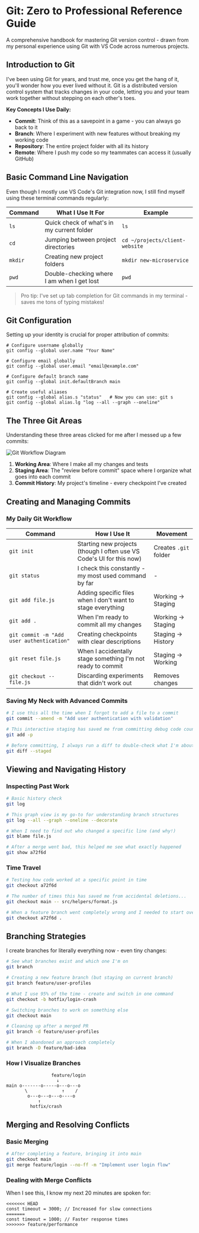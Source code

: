 # Git: Zero to Professional Reference Guide

A comprehensive handbook for mastering Git version control - drawn from my personal experience using Git with VS Code across numerous projects.

## Introduction to Git

I've been using Git for years, and trust me, once you get the hang of it, you'll wonder how you ever lived without it. Git is a distributed version control system that tracks changes in your code, letting you and your team work together without stepping on each other's toes.

**Key Concepts I Use Daily:**

- **Commit**: Think of this as a savepoint in a game - you can always go back to it
- **Branch**: Where I experiment with new features without breaking my working code
- **Repository**: The entire project folder with all its history
- **Remote**: Where I push my code so my teammates can access it (usually GitHub)

## Basic Command Line Navigation

Even though I mostly use VS Code's Git integration now, I still find myself using these terminal commands regularly:

| Command | What I Use It For | Example |
| --- | --- | --- |
| `ls` | Quick check of what's in my current folder | `ls` |
| `cd` | Jumping between project directories | `cd ~/projects/client-website` |
| `mkdir` | Creating new project folders | `mkdir new-microservice` |
| `pwd` | Double-checking where I am when I get lost | `pwd` |

> Pro tip: I've set up tab completion for Git commands in my terminal - saves me tons of typing mistakes!
>

## Git Configuration

Setting up your identity is crucial for proper attribution of commits:
```
# Configure username globally
git config --global user.name "Your Name"

# Configure email globally
git config --global user.email "email@example.com"

# Configure default branch name
git config --global init.defaultBranch main

# Create useful aliases
git config --global alias.s "status"   # Now you can use: git s
git config --global alias.lg "log --all --graph --oneline"
```
## The Three Git Areas

Understanding these three areas clicked for me after I messed up a few commits:

![Git Workflow Diagram](DevOps-Learning-Journey\images\git-workflow-diagram-detailed.svg)

1. **Working Area**: Where I make all my changes and tests
2. **Staging Area**: The "review before commit" space where I organize what goes into each commit
3. **Commit History**: My project's timeline - every checkpoint I've created

## Creating and Managing Commits

### My Daily Git Workflow

| Command | How I Use It | Movement |
|---------|-------------|----------|
| `git init` | Starting new projects (though I often use VS Code's UI for this now) | Creates `.git` folder |
| `git status` | I check this constantly - my most used command by far | - |
| `git add file.js` | Adding specific files when I don't want to stage everything | Working → Staging |
| `git add .` | When I'm ready to commit all my changes | Working → Staging |
| `git commit -m "Add user authentication"` | Creating checkpoints with clear descriptions | Staging → History |
| `git reset file.js` | When I accidentally stage something I'm not ready to commit | Staging → Working |
| `git checkout -- file.js` | Discarding experiments that didn't work out | Removes changes |

### Saving My Neck with Advanced Commits

```bash
# I use this all the time when I forgot to add a file to a commit
git commit --amend -m "Add user authentication with validation"

# This interactive staging has saved me from committing debug code countless times
git add -p

# Before committing, I always run a diff to double-check what I'm about to commit
git diff --staged
```

## Viewing and Navigating History

### Inspecting Past Work

```bash
# Basic history check
git log

# This graph view is my go-to for understanding branch structures
git log --all --graph --oneline --decorate

# When I need to find out who changed a specific line (and why!)
git blame file.js

# After a merge went bad, this helped me see what exactly happened
git show a72f6d
```


### Time Travel

```bash
# Testing how code worked at a specific point in time
git checkout a72f6d

# The number of times this has saved me from accidental deletions...
git checkout main -- src/helpers/format.js

# When a feature branch went completely wrong and I needed to start over
git checkout a72f6d .
```

## Branching Strategies

I create branches for literally everything now - even tiny changes:

```bash
# See what branches exist and which one I'm on
git branch

# Creating a new feature branch (but staying on current branch)
git branch feature/user-profiles

# What I use 95% of the time - create and switch in one command
git checkout -b hotfix/login-crash

# Switching branches to work on something else
git checkout main

# Cleaning up after a merged PR
git branch -d feature/user-profiles

# When I abandoned an approach completely
git branch -D feature/bad-idea
```

### How I Visualize Branches

```
                 feature/login
                   ↓
main o-------o-----o---o---o
       \             ↑    /
        o---o---o---o----o
            ↑
         hotfix/crash
```

## Merging and Resolving Conflicts

### Basic Merging

```bash
# After completing a feature, bringing it into main
git checkout main
git merge feature/login --no-ff -m "Implement user login flow"
```

### Dealing with Merge Conflicts

When I see this, I know my next 20 minutes are spoken for:

```
<<<<<<< HEAD
const timeout = 3000; // Increased for slow connections
=======
const timeout = 1000; // Faster response times
>>>>>>> feature/performance
```

